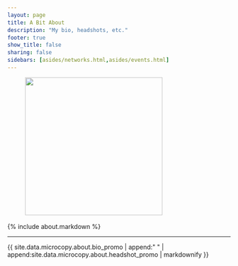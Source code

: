 ```yaml
---
layout: page
title: A Bit About
description: "My bio, headshots, etc."
footer: true
show_title: false
sharing: false
sidebars: [asides/networks.html,asides/events.html]
---
```


<figure id="headshot-2014" class="media-container media-container--right">
<img class="photo" src="/i/headshots/2014-sm.jpg" srcset="/i/headshots/2014-sm.jpg 310w, /i/headshots/2014.jpg 713w" alt="" width="310" height="310">
</figure>

{% include about.markdown %}

<hr>

{{ site.data.microcopy.about.bio_promo | append:" " | append:site.data.microcopy.about.headshot_promo | markdownify }}